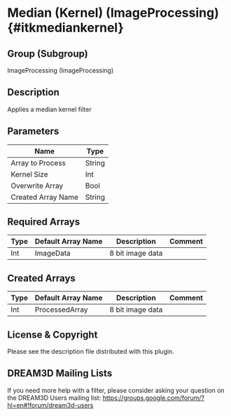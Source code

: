 Median (Kernel) (ImageProcessing) {#itkmediankernel}
=====

## Group (Subgroup) ##
ImageProcessing (ImageProcessing)

## Description ##
Applies a median kernel filter

## Parameters ##
| Name             | Type |
|------------------|------|
| Array to Process | String |
| Kernel Size | Int |
| Overwrite Array| Bool |
| Created Array Name | String |


## Required Arrays ##

| Type | Default Array Name | Description | Comment |
|------|--------------------|-------------|---------|
| Int | ImageData | 8 bit image data       | |


## Created Arrays ##

| Type | Default Array Name | Description | Comment |
|------|--------------------|-------------|---------|
| Int | ProcessedArray | 8 bit image data       | |




## License & Copyright ##

Please see the description file distributed with this plugin.

## DREAM3D Mailing Lists ##

If you need more help with a filter, please consider asking your question on the DREAM3D Users mailing list:
https://groups.google.com/forum/?hl=en#!forum/dream3d-users



